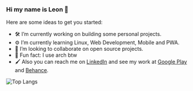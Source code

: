 ### Hi my name is Leon 👋

Here are some ideas to get you started:

- :hammer_and_wrench: I’m currently working on building some personal projects.
- :gear: I’m currently learning Linux, Web Development, Mobile and PWA.
- :water_buffalo: I’m looking to collaborate on open source projects.
- :penguin: Fun fact: I use arch btw
- :paintbrush: Also you can reach me on [LinkedIn](https://www.linkedin.com/in/leonribeirods/) and see my work at [Google Play](https://play.google.com/store/apps/developer?id=Leon+Ribeiro) and [Behance](https://www.behance.net/leonribeirods).

![Top Langs](https://github-readme-stats.vercel.app/api/top-langs/?username=leonribeiro&layout=compact)
